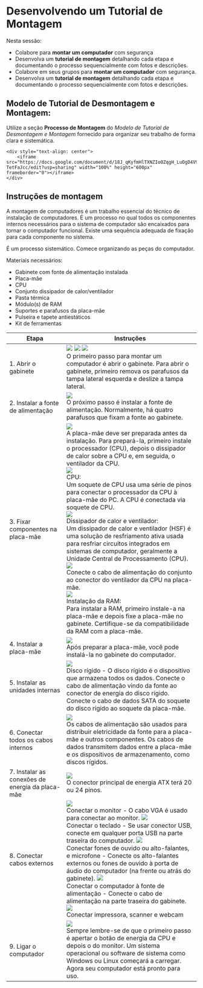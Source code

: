 # Desenvolvendo um Tutorial de Montagem

Nesta sessão:
- Colabore para **montar um computador** com segurança
- Desenvolva um **tutorial de montagem** detalhando cada etapa e documentando o processo sequencialmente com fotos e descrições.
- Colabore em seus grupos para **montar um computador** com segurança.
- Desenvolva um **tutorial de montagem** detalhando cada etapa e documentando o processo sequencialmente com fotos e descrições.

## Modelo de Tutorial de Desmontagem e Montagem:

Utilize a seção **Processo de Montagem** do *Modelo de Tutorial de Desmontagem e Montagem* fornecido para organizar seu trabalho de forma clara e sistemática.

```{raw} html
<div style="text-align: center">
    <iframe src="https://docs.google.com/document/d/18J_qKyfmHlTXNZIo0ZqgH_LuOgD4V9fQ0w-TetFaJcc/edit?usp=sharing" width="100%" height="600px" frameborder="0"></iframe>
</div>
```

## Instruções de montagem

A montagem de computadores é um trabalho essencial do técnico de instalação de computadores. É um processo no qual todos os componentes internos necessários para o sistema de computador são encaixados para tornar o computador funcional. Existe uma sequência adequada de fixação para cada componente no sistema.

É um processo sistemático. Comece organizando as peças do computador.

Materiais necessários:

- Gabinete com fonte de alimentação instalada
- Placa-mãe
- CPU
- Conjunto dissipador de calor/ventilador
- Pasta térmica
- Módulo(s) de RAM
- Suportes e parafusos da placa-mãe
- Pulseira e tapete antiestáticos
- Kit de ferramentas

| Etapa | Instruções |
|---|---|
| 1. Abrir o gabinete | ![](./images/S1a.png) ![](./images/S1b.png) ![](./images/S1c.png) <br> O primeiro passo para montar um computador é abrir o gabinete. Para abrir o gabinete, primeiro remova os parafusos da tampa lateral esquerda e deslize a tampa lateral. |
| 2. Instalar a fonte de alimentação | ![](./images/S2.png) <br> O próximo passo é instalar a fonte de alimentação. Normalmente, há quatro parafusos que fixam a fonte ao gabinete. |
| 3. Fixar componentes na placa-mãe | ![](./images/S3a.png) <br> A placa-mãe deve ser preparada antes da instalação. Para prepará-la, primeiro instale o processador (CPU), depois o dissipador de calor sobre a CPU e, em seguida, o ventilador da CPU. <br> ![](./images/S3b.png) <br> CPU:<br> Um soquete de CPU usa uma série de pinos para conectar o processador da CPU à placa-mãe do PC. A CPU é conectada via soquete de CPU. <br> ![](./images/S3c.png) <br> Dissipador de calor e ventilador:<br> Um dissipador de calor e ventilador (HSF) é uma solução de resfriamento ativa usada para resfriar circuitos integrados em sistemas de computador, geralmente a Unidade Central de Processamento (CPU). <br> ![](./images/S3d.png) <br> Conecte o cabo de alimentação do conjunto ao conector do ventilador da CPU na placa-mãe. <br> ![](./images/S3e.png) <br> Instalação da RAM: <br> Para instalar a RAM, primeiro instale-a na placa-mãe e depois fixe a placa-mãe no gabinete. Certifique-se da compatibilidade da RAM com a placa-mãe. |
| 4. Instalar a placa-mãe | ![](./images/S4.png) <br> Após preparar a placa-mãe, você pode instalá-la no gabinete do computador.|
| 5. Instalar as unidades internas | ![](./images/S5.png) <br> Disco rígido - O disco rígido é o dispositivo que armazena todos os dados. Conecte o cabo de alimentação vindo da fonte ao conector de energia do disco rígido. Conecte o cabo de dados SATA do soquete do disco rígido ao soquete da placa-mãe. |
| 6. Conectar todos os cabos internos | ![](./images/S6.png) <br> Os cabos de alimentação são usados para distribuir eletricidade da fonte para a placa-mãe e outros componentes. Os cabos de dados transmitem dados entre a placa-mãe e os dispositivos de armazenamento, como discos rígidos. |
| 7. Instalar as conexões de energia da placa-mãe | ![](./images/S7.png) <br> O conector principal de energia ATX terá 20 ou 24 pinos. |
| 8. Conectar cabos externos | ![](./images/S8a.png) <br> Conectar o monitor - O cabo VGA é usado para conectar ao monitor. ![](./images/S8b.png) <br> Conectar o teclado - Se usar conector USB, conecte em qualquer porta USB na parte traseira do computador. ![](./images/S8c.png) <br> Conectar fones de ouvido ou alto-falantes, e microfone - Conecte os alto-falantes externos ou fones de ouvido à porta de áudio do computador (na frente ou atrás do gabinete). ![](./images/S8d.png) <br> Conectar o computador à fonte de alimentação - Conecte o cabo de alimentação na parte traseira do gabinete.  ![](./images/S8e.png) <br> Conectar impressora, scanner e webcam |
| 9. Ligar o computador | ![](./images/S9.png) <br>Sempre lembre-se de que o primeiro passo é apertar o botão de energia da CPU e depois o do monitor. Um sistema operacional ou software de sistema como Windows ou Linux começará a carregar. Agora seu computador está pronto para uso. |
